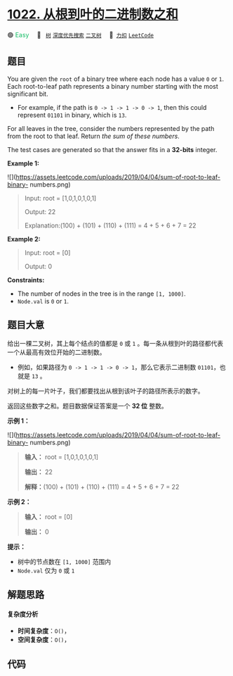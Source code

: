 # [1022. 从根到叶的二进制数之和](https://2xiao.github.io/leetcode-js/problem/1022.html)

🟢 <font color=#15bd66>Easy</font>&emsp; 🔖&ensp; [`树`](/tag/tree.md) [`深度优先搜索`](/tag/depth-first-search.md) [`二叉树`](/tag/binary-tree.md)&emsp; 🔗&ensp;[`力扣`](https://leetcode.cn/problems/sum-of-root-to-leaf-binary-numbers) [`LeetCode`](https://leetcode.com/problems/sum-of-root-to-leaf-binary-numbers)

## 题目

You are given the `root` of a binary tree where each node has a value `0` or
`1`. Each root-to-leaf path represents a binary number starting with the most
significant bit.

  * For example, if the path is `0 -> 1 -> 1 -> 0 -> 1`, then this could represent `01101` in binary, which is `13`.

For all leaves in the tree, consider the numbers represented by the path from
the root to that leaf. Return _the sum of these numbers_.

The test cases are generated so that the answer fits in a **32-bits** integer.



**Example 1:**

![](https://assets.leetcode.com/uploads/2019/04/04/sum-of-root-to-leaf-binary-
numbers.png)

> Input: root = [1,0,1,0,1,0,1]
> 
> Output: 22
> 
> Explanation:(100) + (101) + (110) + (111) = 4 + 5 + 6 + 7 = 22

**Example 2:**

> Input: root = [0]
> 
> Output: 0

**Constraints:**

  * The number of nodes in the tree is in the range `[1, 1000]`.
  * `Node.val` is `0` or `1`.


## 题目大意

给出一棵二叉树，其上每个结点的值都是 `0` 或 `1` 。每一条从根到叶的路径都代表一个从最高有效位开始的二进制数。

  * 例如，如果路径为 `0 -> 1 -> 1 -> 0 -> 1`，那么它表示二进制数 `01101`，也就是 `13` 。

对树上的每一片叶子，我们都要找出从根到该叶子的路径所表示的数字。

返回这些数字之和。题目数据保证答案是一个 **32 位** 整数。



**示例 1：**

![](https://assets.leetcode.com/uploads/2019/04/04/sum-of-root-to-leaf-binary-
numbers.png)

> 
> 
> 
> 
> 
> **输入：** root = [1,0,1,0,1,0,1]
> 
> **输出：** 22
> 
> **解释：**(100) + (101) + (110) + (111) = 4 + 5 + 6 + 7 = 22
> 
> 

**示例 2：**

> 
> 
> 
> 
> 
> **输入：** root = [0]
> 
> **输出：** 0
> 
> 



**提示：**

  * 树中的节点数在 `[1, 1000]` 范围内
  * `Node.val` 仅为 `0` 或 `1` 


## 解题思路

#### 复杂度分析

- **时间复杂度**：`O()`，
- **空间复杂度**：`O()`，

## 代码

```javascript

```
